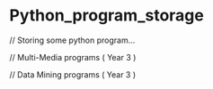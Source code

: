 # Python_program_storage

// Storing some python program...

// Multi-Media programs ( Year 3 )

// Data Mining programs ( Year 3 )
